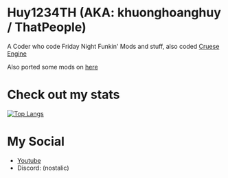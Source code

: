 # Huy1234TH (AKA: khuonghoanghuy / ThatPeople)
A Coder who code Friday Night Funkin' Mods and stuff, also coded [Cruese Engine](https://github.com/JoaTH-Team/Cruese-Engine)

Also ported some mods on [here](https://github.com/orgs/FNF-ModFolderPort-Team/repositories)

# Check out my stats
[![Top Langs](https://github-readme-stats.vercel.app/api/top-langs/?username=khuonghoanghuy)](https://github.com/khuonghoanghuy/github-readme-stats)

# My Social
- [Youtube](https://www.youtube.com/@Huy1234TH)
- Discord: (nostalic)
